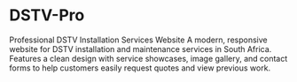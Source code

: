 # DSTV-Pro
Professional DSTV Installation Services Website  A modern, responsive website for DSTV installation and maintenance services in South Africa. Features a clean design with service showcases, image gallery, and contact forms to help customers easily request quotes and view previous work.
